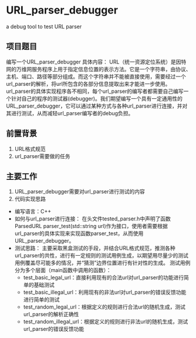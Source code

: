 # URL_parser_debugger

a debug tool to test URL parser

## 项目题目

编写一个URL_parser_debugger
具体内容：
URL（统一资源定位系统）是因特网的万维网服务程序上用于指定信息位置的表示方法。它是一个字符串，由协议、主机、端口、路径等部分组成。而这个字符串并不能被直接使用，需要经过一个url_parser的解析，将url所包含的各部分信息提取出来才能进一步使用。url_parser的具体实现程序各不相同，每个url_parser的编写者都需要自己编写一个针对自己的程序的测试器(debugger)。我们期望编写一个具有一定通用性的URL_parser_debugger，它可以通过某种方式与各种url_parser进行连接，并对其进行测试，从而减轻url_parser编写者的debug负担。

## 前置背景

1. URL格式规范
2. url_parser需要做的任务
  
## 主要工作

1. URL_parser_debugger需要对url_parser进行测试的内容
2. 代码实现思路
  
- 编写语言：C++
- 如何与url_parser进行连接：
  在头文件tested_parser.h中声明了函数ParsedURL parser_test(std::string url)作为接口，使用者需要根据url_parser的具体实现来实现函数parser_test，从而使用URL_parser_debugger。
- 测试思路：
  主要采取黑盒测试的手段，并结合URL格式规范，推测各种url_parser的共性，进行有一定规则的测试用例生成，以期望用尽量少的测试用例覆盖尽可能多的情况，并“猜测”边界位置进行有针对性的生成。
  测试用例分为多个层面（main函数中调用的函数）：
  - test_basic_legal_url：直接利用现有的合法url对url_parser的功能进行简单的基础测试
  - test_basic_illegal_url：利用现有的非法url对url_parser的错误反馈功能进行简单的测试
  - test_random_legal_url：根据定义的规则进行合法url的随机生成，测试url_parser的解析正确性
  - test_random_illegal_url：根据定义的规则进行非法url的随机生成，测试url_parser的错误反馈功能

